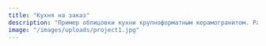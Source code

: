 ```yaml
---
title: "Кухня на заказ"
description: "Пример облицовки кухни крупноформатным керамогранитом. Работы выполнены в Минске."
image: "/images/uploads/project1.jpg"
---
```


